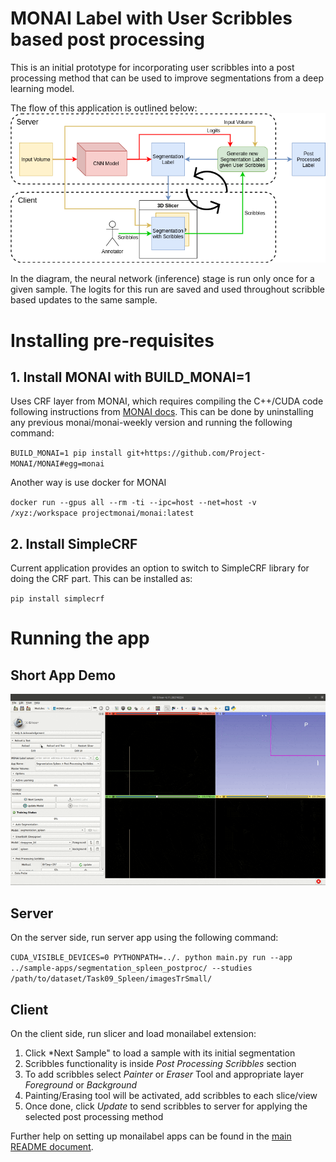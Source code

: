 # MONAI Label with User Scribbles based post processing
This is an initial prototype for incorporating user scribbles into a post processing method that can be used to improve segmentations from a deep learning model.

The flow of this application is outlined below:
![monailabel_crf](./docs/monailabel_crf.png)

In the diagram, the neural network (inference) stage is run only once for a given sample. The logits for this run are saved and used throughout scribble based updates to the same sample.

# Installing pre-requisites

## 1. Install MONAI with BUILD_MONAI=1
Uses CRF layer from MONAI, which requires compiling the C++/CUDA code following instructions from [MONAI docs](https://docs.monai.io/en/latest/installation.html#option-1-as-a-part-of-your-system-wide-module). 
This can be done by uninstalling any previous monai/monai-weekly version and running the following command:

`BUILD_MONAI=1 pip install git+https://github.com/Project-MONAI/MONAI#egg=monai`

Another way is use docker for MONAI

`docker run --gpus all --rm -ti --ipc=host --net=host -v /xyz:/workspace projectmonai/monai:latest`


## 2. Install SimpleCRF
Current application provides an option to switch to SimpleCRF library for doing the CRF part. This can be installed as:

`pip install simplecrf`

# Running the app

## Short App Demo
![scribble_ui](./docs/scribble_ui.gif)

## Server
On the server side, run server app using the following command:

`CUDA_VISIBLE_DEVICES=0 PYTHONPATH=../. python main.py run --app ../sample-apps/segmentation_spleen_postproc/ --studies /path/to/dataset/Task09_Spleen/imagesTrSmall/`

## Client
On the client side, run slicer and load monailabel extension:

1. Click *Next Sample" to load a sample with its initial segmentation
2. Scribbles functionality is inside *Post Processing Scribbles* section
3. To add scribbles select *Painter* or *Eraser* Tool and appropriate layer *Foreground* or *Background*
4. Painting/Erasing tool will be activated, add scribbles to each slice/view
5. Once done, click *Update* to send scribbles to server for applying the selected post processing method

Further help on setting up monailabel apps can be found in the [main README document](../../README.md).